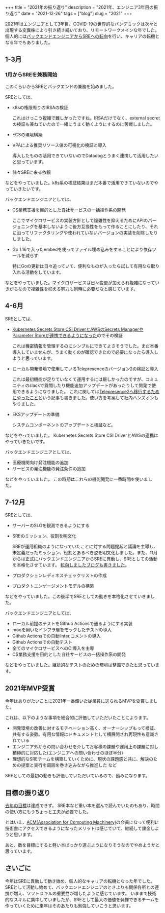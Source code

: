 +++
title = "2021年の振り返り"
description = "2021年、エンジニア3年目の振り返り"
date = "2021-12-26"
tags = ["blog"]
slug = "2021"
+++

2021年はエンジニアとして3年目、COVID-19の世界的なパンデミックは次々と出現する変異株により引き続き続いており、リモートワークメインな年でした。
個人的には[バックエンドエンジニアからSREへの転向](https://www.biosugar0.com/posts/2021/12/to-sre/)を行い、キャリアの転機となる年でもありました。

<!--more-->

## 1-3月

###  1月からSREを兼務開始

このくらいからSREとバックエンドの兼務を始めました。

SREとしては、

* k8sの権限周りのIRSAの検証

    これはけっこう複雑で難しかったですね。IRSAだけでなく、external secretの検証も兼ねていたので一緒にうまく動くようにするのに苦戦しました。
* ECSの環境構築
* VPAによる推奨リソース値の可視化の検証と導入

    導入したものの活用できていないのでDatadogとうまく連携して活用したいと思っています。
* 諸々SREに来る依頼

などをやっていました。k8s系の検証結果はまだ本番で活用できていないのでやっていきたいです。


バックエンドエンジニアとしては、
* CS業務支援を目的とした自社サービスの一括操作系の開発

    ここでマイクロサービスの実装方針として複雑性を抑えるためにAPIのバージョニングを基本しないように後方互換性をもって作ることにしたり、それに沿ってリファクタリングや使われていないバージョンの実装を削除したりしました。
* Go 1.16で入ったembedを使ってファイル埋め込みをすることにより依存ツールを減らす

    特にGoの更新は日々追っていて、便利なものが入ったら試して有用なら取り入れる活動をしています。


などをやっていました。マイクロサービスは日々変更が加えられ複雑になっていきがちなので複雑性を抑える努力も同時に必要だなと感じています。

## 4-6月


SREとしては、

* [Kubernetes Secrets Store CSI DriverとAWSのSecrets ManagerやParameter Storeが連携できるようになった](https://aws.amazon.com/jp/blogs/news/how-to-use-aws-secrets-configuration-provider-with-kubernetes-secrets-store-csi-driver/)のでその検証

    これは機密情報を管理するのにシンプルにできてよさそうでした。まだ本番導入していませんが、うまく動くのが確認できたので必要になったら導入しようと思っています。

* ローカル開発環境で使用しているTelepresenceのバージョン2の検証と導入

    これは最初機能が足りていなくて運用するには厳しかったのですが、コミュニティのslackで質問したり機能追加アップデートがあったりして開発で使用できるようになりました。
    これに関しては[Telepresence2へ移行するためにやったこと](https://tech.smartshopping.co.jp/to-telepresence2)という記事も書きました。使い方を考案して社内ハンズオンもやりました。

* EKSアップデートの準備

    システムコンポーネントのアップデートと検証など。

などをやっていました。 Kubernetes Secrets Store CSI DriverとAWSの連携はやっていきたいです。

バックエンドエンジニアとしては、

* 医療機関向け発注機能の追加
* サービスの発注機能の発注条件の追加

などをやっていました。
この時期はこれらの機能開発に一番時間を使いました。


## 7-12月

SREとしては、
* サーバーのSLOを観測できるようにする
* SREのミッション、役割を明文化

    SREが運用組織のようになっていたことに対する問題提起と議論を主導し、未定義だったミッション、役割とあるべき姿を明文化しました。また、11月からは正式にバックエンドエンジニアからSREに異動し、SREとしての活動を本格化させています。
    [転向しましたブログも書きました](https://www.biosugar0.com/posts/2021/12/to-sre/)。
* プロダクションレディネスチェックリストの作成
* プロダクトエンゲージメントモデルの構築

などをやっていました。この後半でSREとしての動きを本格化させていきました。


バックエンドエンジニアとしては、
* ローカル前提のテストをGithub Actionsで通るようにする実装
* moqを用いたインフラ層をモックしたテストの導入
* Github Actionsでの自動linter,コメントの導入
* Github Actionsでの自動テスト
* 全てのマイクロサービスへのCI導入を主導
* CS業務支援を目的とした自社サービスの一括操作系の開発

などをやっていました。継続的なテストのための環境は整備できたと思っています。

## 2021年MVP受賞

今年はありがたいことに2021年一番輝いた従業員に送られるMVPを受賞しました。

これは、以下のような事項を総合的に評価していただいたことによります。

* 開発環境の改善に対するモチベーション高く、オーナーシップもって検証、共有する姿勢。有用な情報はドキュメントとして横展開され再現性も意識されている
* エンジニア外からの問い合わせを介してお客様の課題や運用上の課題に対し積極的に対応した(エンジニアへの問い合わせのほぼ半分)
* 理想的なSREチームを構築していくために、現状の課題感と共に、解決のための提案と実行を周囲を巻き込みながら推進した
など


SREとしての最初の動きも評価していただいているので、励みになります。

## 目標の振り返り

[去年の目標](https://www.biosugar0.com/posts/2021/01/goal-2021/)は達成できず。
SRE本など重い本を選んで読んでいたのもあり、時間の使い方にもうちょっと工夫が必要でした。

とはいえ、[ACM(Association for Computing Machinery)](https://www.acm.org/)の会員になって便利に技術書にアクセスできるようになったメリットは感じていて、継続して課金しようと思います。

あと、数を目標にすると軽い本ばっかり選ぶようになりそうなのでやめようかと思っています。

## さいごに

今年はSREに異動して動き始め、個人的なキャリアの転機となった年でした。
SREとして活動し始めて、バックエンドエンジニアのときよりも関係各所との連携が増え、ソフトスキルの重要性が増したように感じています。
いままで技術的なスキルに集中していましたが、SREとして最大の価値を発揮できるチームを作っていくために来年はそのあたりも勉強していこうと思います。
